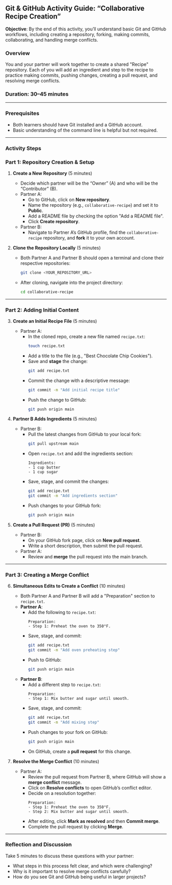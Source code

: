 ## **Git & GitHub Activity Guide: “Collaborative Recipe Creation”**

**Objective**: By the end of this activity, you’ll understand basic Git and GitHub workflows, including creating a repository, forking, making commits, collaborating, and handling merge conflicts.

### **Overview**

You and your partner will work together to create a shared "Recipe" repository. Each of you will add an ingredient and step to the recipe to practice making commits, pushing changes, creating a pull request, and resolving merge conflicts.

### **Duration**: 30–45 minutes

---

### **Prerequisites**

- Both learners should have Git installed and a GitHub account.
- Basic understanding of the command line is helpful but not required.

---

### **Activity Steps**

### **Part 1: Repository Creation & Setup**

1. **Create a New Repository** (5 minutes)
   - Decide which partner will be the “Owner” (A) and who will be the “Contributor” (B).
   - Partner A:
     - Go to GitHub, click on **New repository**.
     - Name the repository (e.g., `collaborative-recipe`) and set it to **Public**.
     - Add a README file by checking the option "Add a README file".
     - Click **Create repository**.
   - Partner B:
     - Navigate to Partner A’s GitHub profile, find the `collaborative-recipe` repository, and **fork** it to your own account.

2. **Clone the Repository Locally** (5 minutes)
   - Both Partner A and Partner B should open a terminal and clone their respective repositories:
     ```bash
     git clone <YOUR_REPOSITORY_URL>
     ```
   - After cloning, navigate into the project directory:
     ```bash
     cd collaborative-recipe
     ```

---

### **Part 2: Adding Initial Content**

3. **Create an Initial Recipe File** (5 minutes)
   - Partner A:
     - In the cloned repo, create a new file named `recipe.txt`:
       ```bash
       touch recipe.txt
       ```
     - Add a title to the file (e.g., "Best Chocolate Chip Cookies").
     - Save and **stage** the change:
       ```bash
       git add recipe.txt
       ```
     - Commit the change with a descriptive message:
       ```bash
       git commit -m "Add initial recipe title"
       ```
     - Push the change to GitHub:
       ```bash
       git push origin main
       ```

4. **Partner B Adds Ingredients** (5 minutes)
   - Partner B:
     - Pull the latest changes from GitHub to your local fork:
       ```bash
       git pull upstream main
       ```
     - Open `recipe.txt` and add the ingredients section:
       ```
       Ingredients:
       - 1 cup butter
       - 1 cup sugar
       ```
     - Save, stage, and commit the changes:
       ```bash
       git add recipe.txt
       git commit -m "Add ingredients section"
       ```
     - Push changes to your GitHub fork:
       ```bash
       git push origin main
       ```

5. **Create a Pull Request (PR)** (5 minutes)
   - Partner B:
     - On your GitHub fork page, click on **New pull request**.
     - Write a short description, then submit the pull request.
   - Partner A:
     - Review and **merge** the pull request into the main branch.

---

### **Part 3: Creating a Merge Conflict**

6. **Simultaneous Edits to Create a Conflict** (10 minutes)
   - Both Partner A and Partner B will add a "Preparation" section to `recipe.txt`.
   - **Partner A**:
     - Add the following to `recipe.txt`:
       ```
       Preparation:
       - Step 1: Preheat the oven to 350°F.
       ```
     - Save, stage, and commit:
       ```bash
       git add recipe.txt
       git commit -m "Add oven preheating step"
       ```
     - Push to GitHub:
       ```bash
       git push origin main
       ```
   - **Partner B**:
     - Add a different step to `recipe.txt`:
       ```
       Preparation:
       - Step 1: Mix butter and sugar until smooth.
       ```
     - Save, stage, and commit:
       ```bash
       git add recipe.txt
       git commit -m "Add mixing step"
       ```
     - Push changes to your fork on GitHub:
       ```bash
       git push origin main
       ```
     - On GitHub, create a **pull request** for this change.

7. **Resolve the Merge Conflict** (10 minutes)
   - Partner A:
     - Review the pull request from Partner B, where GitHub will show a **merge conflict** message.
     - Click on **Resolve conflicts** to open GitHub’s conflict editor.
     - Decide on a resolution together:
       ```
       Preparation:
       - Step 1: Preheat the oven to 350°F.
       - Step 2: Mix butter and sugar until smooth.
       ```
     - After editing, click **Mark as resolved** and then **Commit merge**.
     - Complete the pull request by clicking **Merge**.

---

### **Reflection and Discussion**

Take 5 minutes to discuss these questions with your partner:

- What steps in this process felt clear, and which were challenging?
- Why is it important to resolve merge conflicts carefully?
- How do you see Git and GitHub being useful in larger projects?
